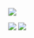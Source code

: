 <img src="https://capsule-render.vercel.app/api?type=Waving&height=200&color=auto&section=header&text=Welcome&fontAlignY=50&fontSize=70&desc=Jipsa's%20Git%20Page&descAlign=70" />

 <a href="https://velog.io/@pdi9450" target="_blank"><img src="https://img.shields.io/badge/velog-#20C997?style=flat-square&logo=Velog&logoColor=white"/></a>
 <a href="https://velog.io/@pdi9450" target="_blank"> <img src="https://img.shields.io/badge/velog#20C997?style=for-the-badge&logo=Velog&logoColor=black"></a>


<!--
<img src="https://img.shields.io/badge/문자-색코드?style=for-the-badge&logo=이미지 이름&logoColor=black">

**10kor/10kor** is a ✨ _special_ ✨ repository because its `README.md` (this file) appears on your GitHub profile.

Here are some ideas to get you started:

- 🔭 I’m currently working on ...
- 🌱 I’m currently learning ...
- 👯 I’m looking to collaborate on ...
- 🤔 I’m looking for help with ...
- 💬 Ask me about ...
- 📫 How to reach me: ...
- 😄 Pronouns: ...
- ⚡ Fun fact: ...
-->
